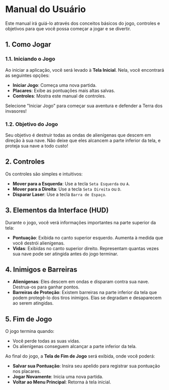 # Manual do Usuário

Este manual irá guiá-lo através dos conceitos básicos do jogo, controles e objetivos para que você possa começar a jogar e se divertir.

## 1. Como Jogar

### 1.1. Iniciando o Jogo

Ao iniciar a aplicação, você será levado à **Tela Inicial**. Nela, você encontrará as seguintes opções:

*   **Iniciar Jogo**: Começa uma nova partida.
*   **Placares**: Exibe as pontuações mais altas salvas.
*   **Controles**: Mostra este manual de controles.

Selecione "Iniciar Jogo" para começar sua aventura e defender a Terra dos invasores!

### 1.2. Objetivo do Jogo

Seu objetivo é destruir todas as ondas de alienígenas que descem em direção à sua nave. Não deixe que eles alcancem a parte inferior da tela, e proteja sua nave a todo custo!

## 2. Controles

Os controles são simples e intuitivos:

*   **Mover para a Esquerda**: Use a tecla `Seta Esquerda` ou `A`.
*   **Mover para a Direita**: Use a tecla `Seta Direita` ou `D`.
*   **Disparar Laser**: Use a tecla `Barra de Espaço`.

## 3. Elementos da Interface (HUD)

Durante o jogo, você verá informações importantes na parte superior da tela:

*   **Pontuação**: Exibida no canto superior esquerdo. Aumenta à medida que você destrói alienígenas.
*   **Vidas**: Exibidas no canto superior direito. Representam quantas vezes sua nave pode ser atingida antes do jogo terminar.

## 4. Inimigos e Barreiras

*   **Alienígenas**: Eles descem em ondas e disparam contra sua nave. Destrua-os para ganhar pontos.
*   **Barreiras de Proteção**: Existem barreiras na parte inferior da tela que podem protegê-lo dos tiros inimigos. Elas se degradam e desaparecem ao serem atingidas.

## 5. Fim de Jogo

O jogo termina quando:

*   Você perde todas as suas vidas.
*   Os alienígenas conseguem alcançar a parte inferior da tela.

Ao final do jogo, a **Tela de Fim de Jogo** será exibida, onde você poderá:

*   **Salvar sua Pontuação**: Insira seu apelido para registrar sua pontuação nos placares.
*   **Jogar Novamente**: Inicia uma nova partida.
*   **Voltar ao Menu Principal**: Retorna à tela inicial.

